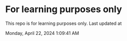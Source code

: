 # For learning purposes only
This repo is for learning purposes only.
Last updated at

Monday, April 22, 2024 1:09:41 AM

